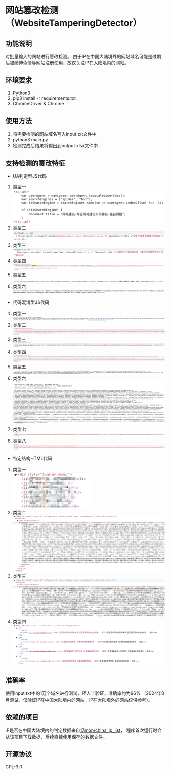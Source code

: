 # 网站篡改检测（WebsiteTamperingDetector）

## 功能说明

对批量输入的网站进行篡改检测。
由于IP在中国大陆境外的网站域名可能是过期后被赌博色情等网站注册使用，故仅关注IP在大陆境内的网站。

## 环境要求

1. Python3
2. pip3 install -r requirements.txt
3. ChromeDriver & Chrome

## 使用方法

1. 将需要检测的网站域名写入input.txt文件中
2. python3 main.py
3. 检测完成后结果将输出到output.xlsx文件中

## 支持检测的篡改特征

- UA判定型JS代码
1. 类型一<br>![image](images/UA-1.png)
2. 类型二<br>![image](images/UA-2.png)
3. 类型三<br>![image](images/UA-3.png)
4. 类型四<br>![image](images/UA-4.png)
5. 类型五<br>![image](images/UA-5.png)
6. 类型六<br>![image](images/UA-6.png)

- 代码混淆型JS代码
1. 类型一<br>![image](images/JS-1.png)
2. 类型二<br>![image](images/JS-2.png)
3. 类型三<br>![image](images/JS-3.png)
4. 类型四<br>![image](images/JS-4.png)
5. 类型五<br>![image](images/JS-5.png)
6. 类型六<br>![image](images/JS-6.png)
7. 类型七<br>![image](images/JS-7.png)
8. 类型八<br>![image](images/JS-8.png)

- 特定结构HTML代码
1. 类型一<br>![image](images/HTML-1.png)
2. 类型二<br>![image](images/HTML-2.png)
3. 类型三<br>![image](images/HTML-3.png)
4. 类型四<br>![image](images/HTML-4.png)

## 准确率

使用input.txt中的1万个域名进行测试，经人工验证，准确率约为96%
（2024年8月测试，仅验证IP在中国大陆境内的网站，IP在大陆境外的网站仅供参考）。

## 依赖的项目

IP是否在中国大陆境内的判定数据来自[17mon/china_ip_list](https://github.com/17mon/china_ip_list)，
程序首次运行时会从该项目下载数据，后续直接使用保存的数据文件。

## 开源协议

GPL-3.0
